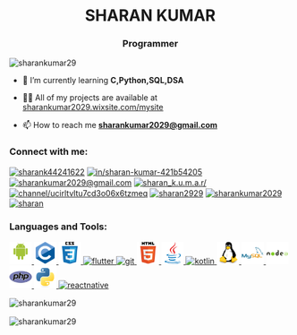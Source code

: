 <h1 align="center">SHARAN KUMAR</h1>
<h3 align="center">Programmer</h3>

<p align="left"> <img src="https://komarev.com/ghpvc/?username=sharankumar29&label=Profile%20views&color=0e75b6&style=flat" alt="sharankumar29" /> </p>

- 🌱 I’m currently learning **C,Python,SQL,DSA**

- 👨‍💻 All of my projects are available at [sharankumar2029.wixsite.com/mysite](sharankumar2029.wixsite.com/mysite)

- 📫 How to reach me **sharankumar2029@gmail.com**

<h3 align="left">Connect with me:</h3>
<p align="left">
<a href="https://twitter.com/sharank44241622" target="blank"><img align="center" src="https://raw.githubusercontent.com/rahuldkjain/github-profile-readme-generator/master/src/images/icons/Social/twitter.svg" alt="sharank44241622" height="30" width="40" /></a>
<a href="https://linkedin.com/in/in/sharan-kumar-421b54205" target="blank"><img align="center" src="https://raw.githubusercontent.com/rahuldkjain/github-profile-readme-generator/master/src/images/icons/Social/linked-in-alt.svg" alt="in/sharan-kumar-421b54205" height="30" width="40" /></a>
<a href="https://fb.com/sharankumar2029@gmail.com" target="blank"><img align="center" src="https://raw.githubusercontent.com/rahuldkjain/github-profile-readme-generator/master/src/images/icons/Social/facebook.svg" alt="sharankumar2029@gmail.com" height="30" width="40" /></a>
<a href="https://instagram.com/sharan_k.u.m.a.r/" target="blank"><img align="center" src="https://raw.githubusercontent.com/rahuldkjain/github-profile-readme-generator/master/src/images/icons/Social/instagram.svg" alt="sharan_k.u.m.a.r/" height="30" width="40" /></a>
<a href="https://www.youtube.com/c/channel/ucirltvltu7cd3o06x6tzmeq" target="blank"><img align="center" src="https://raw.githubusercontent.com/rahuldkjain/github-profile-readme-generator/master/src/images/icons/Social/youtube.svg" alt="channel/ucirltvltu7cd3o06x6tzmeq" height="30" width="40" /></a>
<a href="https://www.codechef.com/users/sharan2929" target="blank"><img align="center" src="https://cdn.jsdelivr.net/npm/simple-icons@3.1.0/icons/codechef.svg" alt="sharan2929" height="30" width="40" /></a>
<a href="https://www.leetcode.com/sharankumar2029" target="blank"><img align="center" src="https://raw.githubusercontent.com/rahuldkjain/github-profile-readme-generator/master/src/images/icons/Social/leet-code.svg" alt="sharankumar2029" height="30" width="40" /></a>
<a href="https://discord.gg/sharan" target="blank"><img align="center" src="https://raw.githubusercontent.com/rahuldkjain/github-profile-readme-generator/master/src/images/icons/Social/discord.svg" alt="sharan" height="30" width="40" /></a>
</p>

<h3 align="left">Languages and Tools:</h3>
<p align="left"> <a href="https://developer.android.com" target="_blank" rel="noreferrer"> <img src="https://raw.githubusercontent.com/devicons/devicon/master/icons/android/android-original-wordmark.svg" alt="android" width="40" height="40"/> </a> <a href="https://www.cprogramming.com/" target="_blank" rel="noreferrer"> <img src="https://raw.githubusercontent.com/devicons/devicon/master/icons/c/c-original.svg" alt="c" width="40" height="40"/> </a> <a href="https://www.w3schools.com/css/" target="_blank" rel="noreferrer"> <img src="https://raw.githubusercontent.com/devicons/devicon/master/icons/css3/css3-original-wordmark.svg" alt="css3" width="40" height="40"/> </a> <a href="https://flutter.dev" target="_blank" rel="noreferrer"> <img src="https://www.vectorlogo.zone/logos/flutterio/flutterio-icon.svg" alt="flutter" width="40" height="40"/> </a> <a href="https://git-scm.com/" target="_blank" rel="noreferrer"> <img src="https://www.vectorlogo.zone/logos/git-scm/git-scm-icon.svg" alt="git" width="40" height="40"/> </a> <a href="https://www.w3.org/html/" target="_blank" rel="noreferrer"> <img src="https://raw.githubusercontent.com/devicons/devicon/master/icons/html5/html5-original-wordmark.svg" alt="html5" width="40" height="40"/> </a> <a href="https://www.java.com" target="_blank" rel="noreferrer"> <img src="https://raw.githubusercontent.com/devicons/devicon/master/icons/java/java-original.svg" alt="java" width="40" height="40"/> </a> <a href="https://kotlinlang.org" target="_blank" rel="noreferrer"> <img src="https://www.vectorlogo.zone/logos/kotlinlang/kotlinlang-icon.svg" alt="kotlin" width="40" height="40"/> </a> <a href="https://www.linux.org/" target="_blank" rel="noreferrer"> <img src="https://raw.githubusercontent.com/devicons/devicon/master/icons/linux/linux-original.svg" alt="linux" width="40" height="40"/> </a> <a href="https://www.mysql.com/" target="_blank" rel="noreferrer"> <img src="https://raw.githubusercontent.com/devicons/devicon/master/icons/mysql/mysql-original-wordmark.svg" alt="mysql" width="40" height="40"/> </a> <a href="https://nodejs.org" target="_blank" rel="noreferrer"> <img src="https://raw.githubusercontent.com/devicons/devicon/master/icons/nodejs/nodejs-original-wordmark.svg" alt="nodejs" width="40" height="40"/> </a> <a href="https://www.php.net" target="_blank" rel="noreferrer"> <img src="https://raw.githubusercontent.com/devicons/devicon/master/icons/php/php-original.svg" alt="php" width="40" height="40"/> </a> <a href="https://www.python.org" target="_blank" rel="noreferrer"> <img src="https://raw.githubusercontent.com/devicons/devicon/master/icons/python/python-original.svg" alt="python" width="40" height="40"/> </a> <a href="https://reactnative.dev/" target="_blank" rel="noreferrer"> <img src="https://reactnative.dev/img/header_logo.svg" alt="reactnative" width="40" height="40"/> </a> </p>

<p><img align="center" src="https://github-readme-stats.vercel.app/api/top-langs?username=sharankumar29&show_icons=true&locale=en&layout=compact" alt="sharankumar29" /></p>

<p><img align="center" src="https://github-readme-streak-stats.herokuapp.com/?user=sharankumar29&" alt="sharankumar29" /></p>

